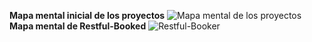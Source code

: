 **Mapa mental inicial de los proyectos**
![Mapa mental de los proyectos](https://github.com/user-attachments/assets/e87a22f7-af69-4e89-b65e-828160ddc056)
**Mapa mental de Restful-Booked**
![Restful-Booker](https://github.com/user-attachments/assets/4ac8f3cd-859d-42de-84d4-5f7cb4ceed0a)

